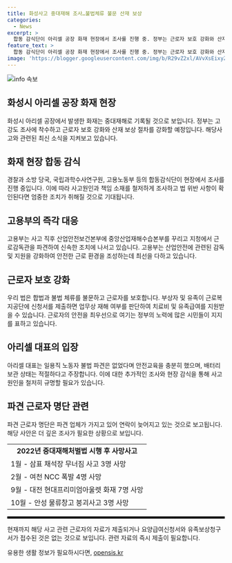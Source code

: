 ```yaml
---
title: 화성사고 중대재해 조사…불법체류 불문 산재 보상
categories:
  - News
excerpt: >
  합동 감식단이 아리셀 공장 화재 현장에서 조사를 진행 중. 정부는 근로자 보호 강화와 산재 보상 절차를 강화할 예정. 화재로 5명 사망, 18명 부상. 지난 2022년 중대재해처벌법 시행 이후의 사망사고 중 최악의 사고. 50여명 상시근로자를 고용하고 있었던 곳. 고용부는 사고 직후 산업안전보건본부에 중앙산업재해수습본부를 꾸리고 근로감독관을 파견. 아리셀 대표는 일용직 노동자 불법 파견은 없었다고 말했다.
feature_text: >
  합동 감식단이 아리셀 공장 화재 현장에서 조사를 진행 중. 정부는 근로자 보호 강화와 산재 보상 절차를 강화할 예정. 화재로 5명 사망, 18명 부상. 지난 2022년 중대재해처벌법 시행 이후의 사망사고 중 최악의 사고. 50여명 상시근로자를 고용하고 있었던 곳. 고용부는 사고 직후 산업안전보건본부에 중앙산업재해수습본부를 꾸리고 근로감독관을 파견. 아리셀 대표는 일용직 노동자 불법 파견은 없었다고 말했다.
image: 'https://blogger.googleusercontent.com/img/b/R29vZ2xl/AVvXsEixyZcFfHzMRdzZMjFBmAUKJYCLCGyLL1o632UiGVXcaFdKo_bkvkuCioo0uUKlGfBVcT3P84aROyZIXSBEx3Aw5nCQ3pTgDom1WDC4m8eifvWiAmWEEVb4x6G_l8C0QH225ldMjyaFvpxGEBGNO37VmDTDMHGhJPq73UglMfDca1-0aw/s1600/blogspot.png'
---
```


<p><img src="https://blogger.googleusercontent.com/img/b/R29vZ2xl/AVvXsEixyZcFfHzMRdzZMjFBmAUKJYCLCGyLL1o632UiGVXcaFdKo_bkvkuCioo0uUKlGfBVcT3P84aROyZIXSBEx3Aw5nCQ3pTgDom1WDC4m8eifvWiAmWEEVb4x6G_l8C0QH225ldMjyaFvpxGEBGNO37VmDTDMHGhJPq73UglMfDca1-0aw/s1600/blogspot.png" alt="info 속보" /></p>

<h2 data-ke-size="size26">화성시 아리셀 공장 화재 현장</h2>

<p data-ke-size="size16">화성시 아리셀 공장에서 발생한 화재는 중대재해로 기록될 것으로 보입니다. 정부는 고강도 조사에 착수하고 근로자 보호 강화와 산재 보상 절차를 강화할 예정입니다. 해당사고와 관련된 최신 소식을 지켜보고 있습니다.</p>

<h2 data-ke-size="size24">화재 현장 합동 감식</h2>

<p data-ke-size="size16">경찰과 소방 당국, 국립과학수사연구원, 고용노동부 등의 합동감식단이 현장에서 조사를 진행 중입니다. 이에 따라 사고원인과 책임 소재를 철저하게 조사하고 법 위반 사항이 확인된다면 엄중한 조치가 취해질 것으로 기대됩니다. </p>

<h2 data-ke-size="size24">고용부의 즉각 대응</h2>

<p data-ke-size="size16">고용부는 사고 직후 산업안전보건본부에 중앙산업재해수습본부를 꾸리고 지청에서 근로감독관을 파견하여 신속한 조치에 나서고 있습니다. 고용부는 산업안전에 관련된 감독 및 지원을 강화하여 안전한 근로 환경을 조성하는데 최선을 다하고 있습니다. </p>

<h2 data-ke-size="size24">근로자 보호 강화</h2>

<p data-ke-size="size16">우리 법은 합법과 불법 체류를 불문하고 근로자를 보호합니다. 부상자 및 유족이 근로복지공단에 신청서를 제출하면 업무상 재해 여부를 판단하여 치료비 및 유족급여를 지원받을 수 있습니다. 근로자의 안전을 최우선으로 여기는 정부의 노력에 많은 시민들이 지지를 표하고 있습니다. </p>

<h2 data-ke-size="size24">아리셀 대표의 입장</h2>

<p data-ke-size="size16">아리셀 대표는 일용직 노동자 불법 파견은 없었다며 안전교육을 충분히 했으며, 배터리 보관 상태는 적절하다고 주장합니다. 이에 대한 추가적인 조사와 현장 감식을 통해 사고 원인을 철저히 규명할 필요가 있습니다.</p>

<h2 data-ke-size="size24">파견 근로자 명단 관련</h2>

<p data-ke-size="size16">파견 근로자 명단은 파견 업체가 가지고 있어 연락이 늦어지고 있는 것으로 보고됩니다. 해당 사안은 더 깊은 조사가 필요한 상황으로 보입니다.</p>

<table>
    <tbody>
        <tr>
            <td style="text-align: center; height: 17px;"><b>2022년 중대재해처벌법 시행 후 사망사고</b></td>
        </tr>
        <tr>
            <td>1월 - 삼표 채석장 무너짐 사고 3명 사망</td>
        </tr>
        <tr>
            <td>2월 - 여천 NCC 폭발 4명 사망</td>
        </tr>
        <tr>
            <td>9월 - 대전 현대프리미엄아울렛 화재 7명 사망</td>
        </tr>
        <tr>
            <td>10월 - 안성 물류창고 붕괴사고 3명 사망</td>
        </tr>
    </tbody>
</table>

<hr style="border: 2px solid #000;">

<p data-ke-size="size16">현재까지 해당 사고 관련 근로자의 자료가 제출되거나 요양급여신청서와 유족보상청구서가 접수된 것은 없는 것으로 보입니다. 관련 자료의 즉시 제출이 필요합니다.</p>
유용한 생활 정보가 필요하시다면, <a href="https://opensis.kr" rel="dofollow">opensis.kr</a>


